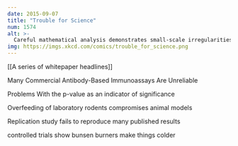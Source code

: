 ```yaml
---
date: 2015-09-07
title: "Trouble for Science"
num: 1574
alt: >-
  Careful mathematical analysis demonstrates small-scale irregularities in Gaussian distribution
img: https://imgs.xkcd.com/comics/trouble_for_science.png
---
```

[[A series of whitepaper headlines]]

Many Commercial Antibody-Based Immunoassays Are Unreliable

Problems With the p-value as an indicator of significance

Overfeeding of laboratory rodents compromises animal models

Replication study fails to reproduce many published results

controlled trials show bunsen burners make things colder

